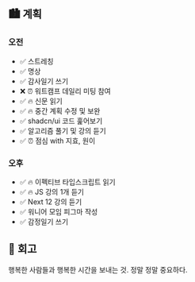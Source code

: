 ## 🏙️ 계획

### 오전

- ✅ 스트레칭
- ✅ 명상
- ✅ 감사일기 쓰기
- ❌ ⏰ 워트캠프 데일리 미팅 참여
- ✅ 🔥 신문 읽기
- ✅ 🔥 중간 계획 수정 및 보완
- ✅ shadcn/ui 코드 훑어보기
- ✅ 알고리즘 풀기 및 강의 듣기
- ✅ ⏰ 점심 with 지효, 원이

### 오후

- ✅ 🔥 이펙티브 타입스크립트 읽기
- ✅ 🔥 JS 강의 1개 듣기
- ✅ Next 12 강의 듣기
- ✅ 워니어 모임 피그마 작성
- ✅ 감정일기 쓰기

## 🌆 회고

행복한 사람들과 행복한 시간을 보내는 것. 정말 정말 중요하다.